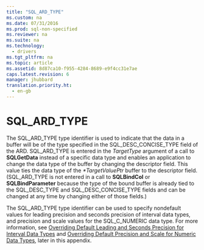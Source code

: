 ```yaml
---
title: "SQL_ARD_TYPE"
ms.custom: na
ms.date: 07/31/2016
ms.prod: sql-non-specified
ms.reviewer: na
ms.suite: na
ms.technology: 
  - drivers
ms.tgt_pltfrm: na
ms.topic: article
ms.assetid: 8d87ca10-f955-4284-8689-e9f4cc31e7ae
caps.latest.revision: 6
manager: jhubbard
translation.priority.ht: 
  - en-gb
---
```

# SQL_ARD_TYPE
The SQL_ARD_TYPE type identifier is used to indicate that the data in a buffer will be of the type specified in the SQL_DESC_CONCISE_TYPE field of the ARD. SQL_ARD_TYPE is entered in the *TargetType* argument of a call to **SQLGetData** instead of a specific data type and enables an application to change the data type of the buffer by changing the descriptor field. This value ties the data type of the *\*TargetValuePtr* buffer to the descriptor field. (SQL_ARD_TYPE is not entered in a call to **SQLBindCol** or **SQLBindParameter** because the type of the bound buffer is already tied to the SQL_DESC_TYPE and SQL_DESC_CONCISE_TYPE fields and can be changed at any time by changing either of those fields.)  
  
 The SQL_ARD_TYPE type identifier can be used to specify nondefault values for leading precision and seconds precision of interval data types, and precision and scale values for the SQL_C_NUMERIC data type. For more information, see [Overriding Default Leading and Seconds Precision for Interval Data Types](../content/Overriding-Default-Leading-and-Seconds-Precision-for-Interval-Data-Types.md) and [Overriding Default Precision and Scale for Numeric Data Types](../content/Overriding-Default-Precision-and-Scale-for-Numeric-Data-Types.md), later in this appendix.